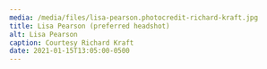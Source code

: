 ```yaml
---
media: /media/files/lisa-pearson.photocredit-richard-kraft.jpg
title: Lisa Pearson (preferred headshot)
alt: Lisa Pearson
caption: Courtesy Richard Kraft
date: 2021-01-15T13:05:00-0500
---
```

